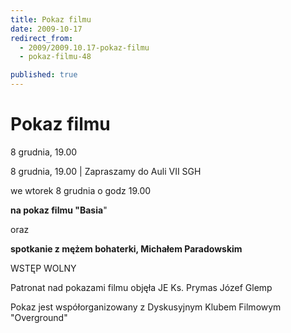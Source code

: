 ```yaml
---
title: Pokaz filmu
date: 2009-10-17
redirect_from: 
  - 2009/2009.10.17-pokaz-filmu
  - pokaz-filmu-48

published: true
---
```




# Pokaz filmu 

<time>8 grudnia, 19.00</time>

8 grudnia, 19.00 | 
Zapraszamy do Auli VII SGH

we wtorek 8 grudnia o godz 19.00

**na pokaz filmu "Basia**"

oraz

**spotkanie z mężem bohaterki, Michałem Paradowskim**

WSTĘP WOLNY

Patronat nad pokazami filmu objęła JE Ks. Prymas Józef Glemp

Pokaz jest współorganizowany z Dyskusyjnym Klubem Filmowym "Overground"         

         


<!--{{json:{"created_date":"2009-10-17 12:39:50","publish_down":"0000-00-00 00:00:00","id":"786"}}}-->
